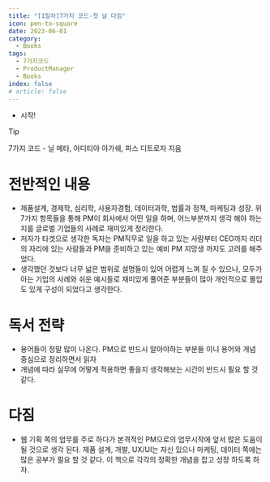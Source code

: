 ```yaml
---
title: "[1일차]7가지 코드-첫 날 다짐"
icon: pen-to-square
date: 2023-06-01
category:
  - Books
tags:
  - 7가지코드
  - ProductManager
  - Books
index: false
# article: false
---
```

- 시작!
<!-- more -->

>[!tip]
>7가지 코드 - 닐 메타, 아디티야 아가쉐, 파스 디트로자 지음
# 전반적인 내용

- 제품설계, 경제학, 심리학, 사용자경험, 데이터과학, 법률과 정책, 마케팅과 성장. 위 7가지 항목들을 통해 PM이 회사에서 어떤 일을 하며, 어느부분까지 생각 해야 하는지를 글로벌 기업들의 사례로 재미있게 정리한다.
- 저자가 타겟으로 생각한 독자는 PM직무로 일을 하고 있는 사람부터 CEO까지 리더의 자리에 있는 사람들과 PM을 준비하고 있는 예비 PM 지망생 까지도 고려를 해주었다.
- 생각했던 것보다 너무 넓은 범위로 설명들이 있어 어렵게 느껴 질 수 있으나, 모두가 아는 기업의 사례와 쉬운 예시들로 재미있게 풀어준 부분들이 많아 개인적으로 몰입도 있게 구성이 되었다고 생각한다.

# 독서 전략

- 용어들이 정말 많이 나온다. PM으로 반드시 알아야하는 부분들 이니 용어와 개념 중심으로 정리하면서 읽자
- 개념에 따라 실무에 어떻게 적용하면 좋을지 생각해보는 시간이 반드시 필요 할 것 같다.

# 다짐

- 웹 기획 쪽의 업무를 주로 하다가 본격적인 PM으로의 업무시작에 앞서 많은 도움이 될 것으로 생각 된다. 제품 설계, 개발, UX/UI는 자신 있으나 마케팅, 데이터 쪽에는 많은 공부가 필요 할 것 같다. 이 책으로 각각의 정확한 개념을 잡고 성장 하도록 하자.
